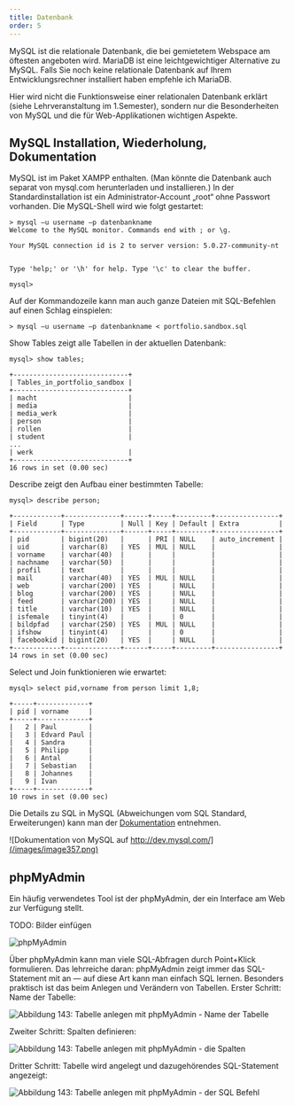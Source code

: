 ```yaml
---
title: Datenbank
order: 5
---
```


MySQL ist die relationale Datenbank, die bei gemietetem Webspace am öftesten angeboten wird. MariaDB ist eine leichtgewichtiger Alternative zu MySQL. Falls Sie noch keine relationale Datenbank auf Ihrem Entwicklungsrechner installiert haben empfehle ich MariaDB.

Hier wird nicht die Funktionsweise einer relationalen Datenbank erklärt (siehe Lehrveranstaltung im 1.Semester), sondern nur die Besonderheiten von MySQL und die für Web-Applikationen wichtigen Aspekte.

MySQL Installation, Wiederholung, Dokumentation
------------------------------------------------
MySQL ist im Paket XAMPP enthalten. (Man könnte die Datenbank auch separat von mysql.com herunterladen und installieren.) In der Standardinstallation ist ein Administrator-Account „root“ ohne Passwort vorhanden. Die MySQL-Shell wird wie folgt gestartet:

    > mysql –u username –p datenbankname
    Welcome to the MySQL monitor. Commands end with ; or \g.

    Your MySQL connection id is 2 to server version: 5.0.27-community-nt


    Type 'help;' or '\h' for help. Type '\c' to clear the buffer.

    mysql>

Auf der Kommandozeile kann man auch ganze Dateien mit SQL-Befehlen auf einen Schlag einspielen: 

    > mysql –u username –p datenbankname < portfolio.sandbox.sql
Show Tables zeigt alle Tabellen in der aktuellen Datenbank:

    mysql> show tables;

    +-----------------------------+
    | Tables_in_portfolio_sandbox |
    +-----------------------------+
    | macht                       | 
    | media                       | 
    | media_werk                  | 
    | person                      | 
    | rollen                      | 
    | student                     | 
    ...
    | werk                        | 
    +-----------------------------+
    16 rows in set (0.00 sec)

Describe zeigt den Aufbau einer bestimmten Tabelle:

    mysql> describe person;

    +------------+--------------+------+-----+---------+----------------+
    | Field      | Type         | Null | Key | Default | Extra          |
    +------------+--------------+------+-----+---------+----------------+
    | pid        | bigint(20)   |      | PRI | NULL    | auto_increment |
    | uid        | varchar(8)   | YES  | MUL | NULL    |                |
    | vorname    | varchar(40)  |      |     |         |                |
    | nachname   | varchar(50)  |      |     |         |                |
    | profil     | text         |      |     |         |                |
    | mail       | varchar(40)  | YES  | MUL | NULL    |                |
    | web        | varchar(200) | YES  |     | NULL    |                |
    | blog       | varchar(200) | YES  |     | NULL    |                |
    | feed       | varchar(200) | YES  |     | NULL    |                |
    | title      | varchar(10)  | YES  |     | NULL    |                |
    | isfemale   | tinyint(4)   |      |     | 0       |                |
    | bildpfad   | varchar(250) | YES  | MUL | NULL    |                |
    | ifshow     | tinyint(4)   |      |     | 0       |                |
    | facebookid | bigint(20)   | YES  |     | NULL    |                |
    +------------+--------------+------+-----+---------+----------------+
    14 rows in set (0.00 sec)

Select und Join funktionieren wie erwartet:

    mysql> select pid,vorname from person limit 1,8;

    +-----+-------------+
    | pid | vorname     |
    +-----+-------------+
    |   2 | Paul        |
    |   3 | Edvard Paul |
    |   4 | Sandra      |
    |   5 | Philipp     |
    |   6 | Antal       |
    |   7 | Sebastian   |
    |   8 | Johannes    |
    |   9 | Ivan        |
    +-----+-------------+
    10 rows in set (0.00 sec)

Die Details zu SQL in MySQL (Abweichungen vom SQL Standard, Erweiterungen) kann man der [Dokumentation](http://dev.mysql.com/) entnehmen.

![Dokumentation von MySQL auf http://dev.mysql.com/](/images/image357.png)

## phpMyAdmin

Ein häufig verwendetes Tool ist der phpMyAdmin, der ein Interface am Web zur Verfügung stellt. 

TODO: Bilder einfügen

![phpMyAdmin](/images/image358.png)

Über phpMyAdmin kann man viele SQL-Abfragen durch Point+Klick formulieren. Das lehrreiche daran: phpMyAdmin zeigt immer das SQL-Statement mit an — auf diese Art kann man einfach SQL lernen. Besonders praktisch ist das beim Anlegen und Verändern von Tabellen. 
Erster Schritt: Name der Tabelle:

![Abbildung 143: Tabelle anlegen mit phpMyAdmin - Name der Tabelle](/images/image359.png)

Zweiter Schritt: Spalten definieren:

![Abbildung 143: Tabelle anlegen mit phpMyAdmin - die Spalten](/images/image360.png)

Dritter Schritt: Tabelle wird angelegt und dazugehörendes SQL-Statement angezeigt:

![Abbildung 143: Tabelle anlegen mit phpMyAdmin - der SQL Befehl](/images/image360.png)

